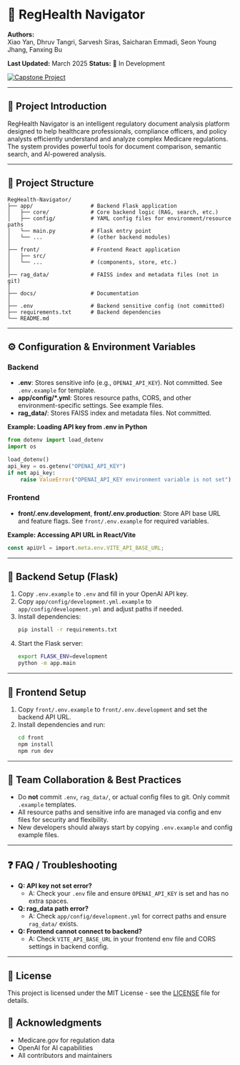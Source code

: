 # 🏥 RegHealth Navigator

**Authors:**  
Xiao Yan, Dhruv Tangri, Sarvesh Siras, Saicharan Emmadi, Seon Young Jhang, Fanxing Bu

**Last Updated:** March 2025
**Status:** 🚧 In Development

[![Capstone Project](https://img.shields.io/badge/CMU-Capstone%20Project-red)](https://www.cmu.edu/)

---

## 📖 Project Introduction

RegHealth Navigator is an intelligent regulatory document analysis platform designed to help healthcare professionals, compliance officers, and policy analysts efficiently understand and analyze complex Medicare regulations. The system provides powerful tools for document comparison, semantic search, and AI-powered analysis.

---

## 📁 Project Structure
```
RegHealth-Navigator/
├── app/                  # Backend Flask application
│   ├── core/             # Core backend logic (RAG, search, etc.)
│   ├── config/           # YAML config files for environment/resource paths
│   └── main.py           # Flask entry point
│   └── ...               # (other backend modules)
│
├── front/                # Frontend React application
│   ├── src/
│   └── ...               # (components, store, etc.)
│
├── rag_data/             # FAISS index and metadata files (not in git)
│
├── docs/                 # Documentation
│
├── .env                  # Backend sensitive config (not committed)
├── requirements.txt      # Backend dependencies
└── README.md
```

---

## ⚙️ Configuration & Environment Variables

### Backend
- **.env**: Stores sensitive info (e.g., `OPENAI_API_KEY`). Not committed. See `.env.example` for template.
- **app/config/*.yml**: Stores resource paths, CORS, and other environment-specific settings. See example files.
- **rag_data/**: Stores FAISS index and metadata files. Not committed.

**Example: Loading API key from .env in Python**
```python
from dotenv import load_dotenv
import os

load_dotenv()
api_key = os.getenv("OPENAI_API_KEY")
if not api_key:
    raise ValueError("OPENAI_API_KEY environment variable is not set")
```

### Frontend
- **front/.env.development**, **front/.env.production**: Store API base URL and feature flags. See `front/.env.example` for required variables.

**Example: Accessing API URL in React/Vite**
```typescript
const apiUrl = import.meta.env.VITE_API_BASE_URL;
```

---

## 🚀 Backend Setup (Flask)
1. Copy `.env.example` to `.env` and fill in your OpenAI API key.
2. Copy `app/config/development.yml.example` to `app/config/development.yml` and adjust paths if needed.
3. Install dependencies:
   ```bash
   pip install -r requirements.txt
   ```
4. Start the Flask server:
   ```bash
   export FLASK_ENV=development
   python -m app.main
   ```

---

## 🚀 Frontend Setup
1. Copy `front/.env.example` to `front/.env.development` and set the backend API URL.
2. Install dependencies and run:
   ```bash
   cd front
   npm install
   npm run dev
   ```

---

## 🤝 Team Collaboration & Best Practices
- Do **not** commit `.env`, `rag_data/`, or actual config files to git. Only commit `.example` templates.
- All resource paths and sensitive info are managed via config and env files for security and flexibility.
- New developers should always start by copying `.env.example` and config example files.

---

## ❓ FAQ / Troubleshooting
- **Q: API key not set error?**
  - A: Check your `.env` file and ensure `OPENAI_API_KEY` is set and has no extra spaces.
- **Q: rag_data path error?**
  - A: Check `app/config/development.yml` for correct paths and ensure `rag_data/` exists.
- **Q: Frontend cannot connect to backend?**
  - A: Check `VITE_API_BASE_URL` in your frontend env file and CORS settings in backend config.

---

## 📝 License
This project is licensed under the MIT License - see the [LICENSE](LICENSE) file for details.

## 🙏 Acknowledgments
- Medicare.gov for regulation data
- OpenAI for AI capabilities
- All contributors and maintainers
